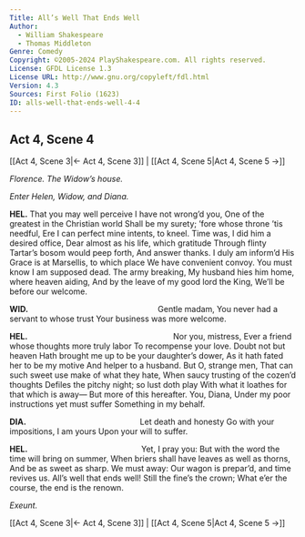 ```yaml
---
Title: All’s Well That Ends Well
Author: 
  - William Shakespeare
  - Thomas Middleton
Genre: Comedy
Copyright: ©2005-2024 PlayShakespeare.com. All rights reserved.
License: GFDL License 1.3
License URL: http://www.gnu.org/copyleft/fdl.html
Version: 4.3
Sources: First Folio (1623)
ID: alls-well-that-ends-well-4-4
---
```


## Act 4, Scene 4
[[Act 4, Scene 3|← Act 4, Scene 3]] | [[Act 4, Scene 5|Act 4, Scene 5 →]]

*Florence. The Widow’s house.*

*Enter Helen, Widow, and Diana.*

**HEL.**
That you may well perceive I have not wrong’d you,
One of the greatest in the Christian world
Shall be my surety; ’fore whose throne ’tis needful,
Ere I can perfect mine intents, to kneel.
Time was, I did him a desired office,
Dear almost as his life, which gratitude
Through flinty Tartar’s bosom would peep forth,
And answer thanks. I duly am inform’d
His Grace is at Marsellis, to which place
We have convenient convoy. You must know
I am supposed dead. The army breaking,
My husband hies him home, where heaven aiding,
And by the leave of my good lord the King,
We’ll be before our welcome.

**WID.**
                Gentle madam,
You never had a servant to whose trust
Your business was more welcome.

**HEL.**
                  Nor you, mistress,
Ever a friend whose thoughts more truly labor
To recompense your love. Doubt not but heaven
Hath brought me up to be your daughter’s dower,
As it hath fated her to be my motive
And helper to a husband. But O, strange men,
That can such sweet use make of what they hate,
When saucy trusting of the cozen’d thoughts
Defiles the pitchy night; so lust doth play
With what it loathes for that which is away⁠—
But more of this hereafter. You, Diana,
Under my poor instructions yet must suffer
Something in my behalf.

**DIA.**
              Let death and honesty
Go with your impositions, I am yours
Upon your will to suffer.

**HEL.**
              Yet, I pray you:
But with the word the time will bring on summer,
When briers shall have leaves as well as thorns,
And be as sweet as sharp. We must away:
Our wagon is prepar’d, and time revives us.
All’s well that ends well! Still the fine’s the crown;
What e’er the course, the end is the renown.

*Exeunt.*

[[Act 4, Scene 3|← Act 4, Scene 3]] | [[Act 4, Scene 5|Act 4, Scene 5 →]]